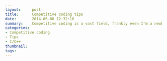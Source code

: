 ```yaml
---
layout:     post
title:      Competitive coding tips 
date:       2014-06-08 12:32:18
summary:    Competitive coding is a vast field, frankly even I'm a newbie to the world of competitive coding but I have noticed a few things that I wish I had known before. Just to prevent that regret among my fellow new coders on various online judges, I have compiled some of the facts in this article. Hope it helps! Stay algoed, pupper!  
categories: 
- Competitive coding 
- Tips
- C/C++
thumbnail: 
tags:
---
```


